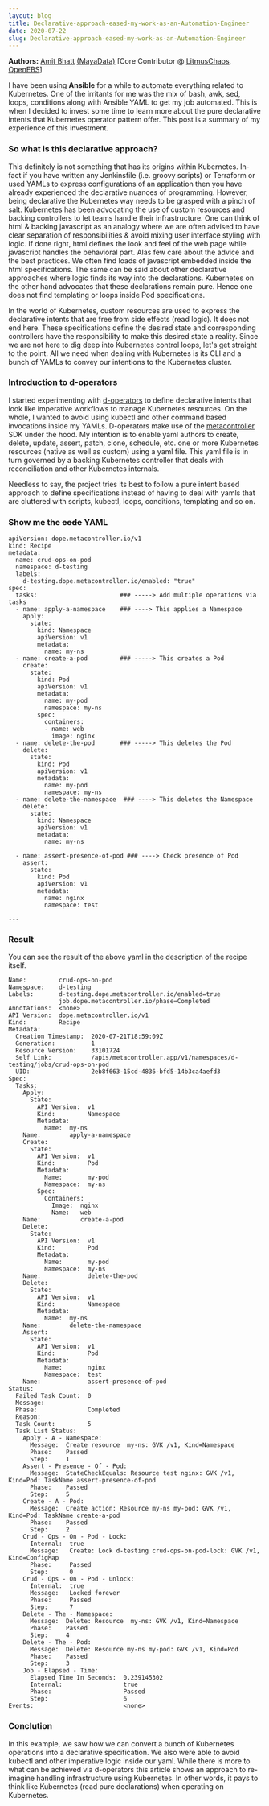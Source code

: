 ```yaml
---
layout: blog
title: Declarative-approach-eased-my-work-as-an-Automation-Engineer
date: 2020-07-22
slug: Declarative-approach-eased-my-work-as-an-Automation-Engineer
---
```


**Authors:** [Amit Bhatt](https://twitter.com/amitbhatt818) [(MayaData)](https://twitter.com/MayaData) [Core Contributor @ [LitmusChaos](https://github.com/litmuschaos/litmus), [OpenEBS](https://github.com/openEBS)]


I have been using **Ansible** for a while to automate everything related to Kubernetes. One of the irritants for me was the mix of bash, awk, sed, loops, conditions along with Ansible YAML to get my job automated. This is when I decided to invest some time to learn more about the pure declarative intents that Kubernetes operator pattern offer. This post is a summary of my experience of this investment.

### **So what is this declarative approach?**

This definitely is not something that has its origins within Kubernetes. In-fact if you have written any Jenkinsfile (i.e. groovy scripts) or Terraform or used YAMLs to express configurations of an application then you have already experienced the declarative nuances of programming. However, being declarative the Kubernetes way needs to be grasped with a pinch of salt. Kubernetes has been advocating the use of custom resources and backing controllers to let teams handle their infrastructure. One can think of html & backing javascript as an analogy where we are often advised to have clear separation of responsibilities & avoid mixing user interface styling with logic. If done right, html defines the look and feel of the web page while javascript handles the behavioral part. Alas few care about the advice and the best practices. We often find loads of javascript embedded inside the html specifications. The same can be said about other declarative approaches where logic finds its way into the declarations. Kubernetes on the other hand advocates that these declarations remain pure. Hence one does not find templating or loops inside Pod specifications.
 
In the world of Kubernetes, custom resources are used to express the declarative intents that are free from side effects (read logic). It does not end here. These specifications define the desired state and corresponding controllers have the responsibility to make this desired state a reality. Since we are not here to dig deep into Kubernetes control loops, let's get straight to the point. All we need when dealing with Kubernetes is its CLI and a bunch of YAMLs to convey our intentions to the Kubernetes cluster.


### **Introduction to d-operators**

I started experimenting with  [d-operators](https://github.com/mayadata-io/d-operators) to define declarative intents that look like imperative workflows to manage Kubernetes resources. On the whole, I wanted to avoid using kubectl and other command based invocations inside my YAMLs. D-operators make use of the [metacontroller](https://github.com/AmitKumarDas/metac) SDK under the hood. My intention is to enable yaml authors to create, delete, update, assert, patch, clone, schedule, etc. one or more Kubernetes resources (native as well as custom) using a yaml file. This yaml file is in turn governed by a backing Kubernetes controller that deals with reconciliation and other Kubernetes internals.
 
Needless to say, the project tries its best to follow a pure intent based approach to define specifications instead of having to deal with yamls that are cluttered with scripts, kubectl, loops, conditions, templating and so on.


### **Show me the ~~code~~ YAML**

```
apiVersion: dope.metacontroller.io/v1
kind: Recipe
metadata:
  name: crud-ops-on-pod
  namespace: d-testing
  labels:
    d-testing.dope.metacontroller.io/enabled: "true"
spec:
  tasks:                       ### -----> Add multiple operations via tasks
  - name: apply-a-namespace    ### ----> This applies a Namespace
    apply: 
      state: 
        kind: Namespace
        apiVersion: v1
        metadata:
          name: my-ns
  - name: create-a-pod         ### -----> This creates a Pod
    create: 
      state: 
        kind: Pod
        apiVersion: v1
        metadata:
          name: my-pod
          namespace: my-ns
        spec:
          containers:
          - name: web
            image: nginx
  - name: delete-the-pod       ### -----> This deletes the Pod
    delete: 
      state: 
        kind: Pod
        apiVersion: v1
        metadata:
          name: my-pod
          namespace: my-ns
  - name: delete-the-namespace  ### ----> This deletes the Namespace
    delete: 
      state: 
        kind: Namespace
        apiVersion: v1
        metadata:
          name: my-ns

  - name: assert-presence-of-pod ### ----> Check presence of Pod
    assert: 
      state: 
        kind: Pod
        apiVersion: v1
        metadata:
          name: nginx
          namespace: test

---
```

### **Result**

You can see the result of the above yaml in the description of the recipe itself.

```
Name:         crud-ops-on-pod
Namespace:    d-testing
Labels:       d-testing.dope.metacontroller.io/enabled=true
              job.dope.metacontroller.io/phase=Completed
Annotations:  <none>
API Version:  dope.metacontroller.io/v1
Kind:         Recipe
Metadata:
  Creation Timestamp:  2020-07-21T18:59:09Z
  Generation:          1
  Resource Version:    33101724
  Self Link:           /apis/metacontroller.app/v1/namespaces/d-testing/jobs/crud-ops-on-pod
  UID:                 2eb8f663-15cd-4836-bfd5-14b3ca4aefd3
Spec:
  Tasks:
    Apply:
      State:
        API Version:  v1
        Kind:         Namespace
        Metadata:
          Name:  my-ns
    Name:        apply-a-namespace
    Create:
      State:
        API Version:  v1
        Kind:         Pod
        Metadata:
          Name:       my-pod
          Namespace:  my-ns
        Spec:
          Containers:
            Image:  nginx
            Name:   web
    Name:           create-a-pod
    Delete:
      State:
        API Version:  v1
        Kind:         Pod
        Metadata:
          Name:       my-pod
          Namespace:  my-ns
    Name:             delete-the-pod
    Delete:
      State:
        API Version:  v1
        Kind:         Namespace
        Metadata:
          Name:  my-ns
    Name:        delete-the-namespace
    Assert:
      State:
        API Version:  v1
        Kind:         Pod
        Metadata:
          Name:       nginx
          Namespace:  test
    Name:             assert-presence-of-pod
Status:
  Failed Task Count:  0
  Message:            
  Phase:              Completed
  Reason:             
  Task Count:         5
  Task List Status:
    Apply - A - Namespace:
      Message:  Create resource  my-ns: GVK /v1, Kind=Namespace
      Phase:    Passed
      Step:     1
    Assert - Presence - Of - Pod:
      Message:  StateCheckEquals: Resource test nginx: GVK /v1, Kind=Pod: TaskName assert-presence-of-pod
      Phase:    Passed
      Step:     5
    Create - A - Pod:
      Message:  Create action: Resource my-ns my-pod: GVK /v1, Kind=Pod: TaskName create-a-pod
      Phase:    Passed
      Step:     2
    Crud - Ops - On - Pod - Lock:
      Internal:  true
      Message:   Create: Lock d-testing crud-ops-on-pod-lock: GVK /v1, Kind=ConfigMap
      Phase:     Passed
      Step:      0
    Crud - Ops - On - Pod - Unlock:
      Internal:  true
      Message:   Locked forever
      Phase:     Passed
      Step:      7
    Delete - The - Namespace:
      Message:  Delete: Resource  my-ns: GVK /v1, Kind=Namespace
      Phase:    Passed
      Step:     4
    Delete - The - Pod:
      Message:  Delete: Resource my-ns my-pod: GVK /v1, Kind=Pod
      Phase:    Passed
      Step:     3
    Job - Elapsed - Time:
      Elapsed Time In Seconds:  0.239145302
      Internal:                 true
      Phase:                    Passed
      Step:                     6
Events:                         <none>

```
### **Conclution**

In this example, we saw how we can convert a bunch of Kubernetes operations into a declarative specification. We also were able to avoid kubectl and other imperative logic inside our yaml. While there is more to what can be achieved via d-operators this article shows an approach to re-imagine handling infrastructure using Kubernetes. In other words, it pays to think like Kubernetes (read pure declarations) when operating on Kubernetes.